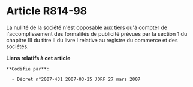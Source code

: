 # Article R814-98

La nullité de la société n'est opposable aux tiers qu'à compter de l'accomplissement des formalités de publicité prévues par
la section 1 du chapitre III du titre II du livre I relative au registre du commerce et des sociétés.

**Liens relatifs à cet article**

	**Codifié par**:

	  - Décret n°2007-431 2007-03-25 JORF 27 mars 2007
